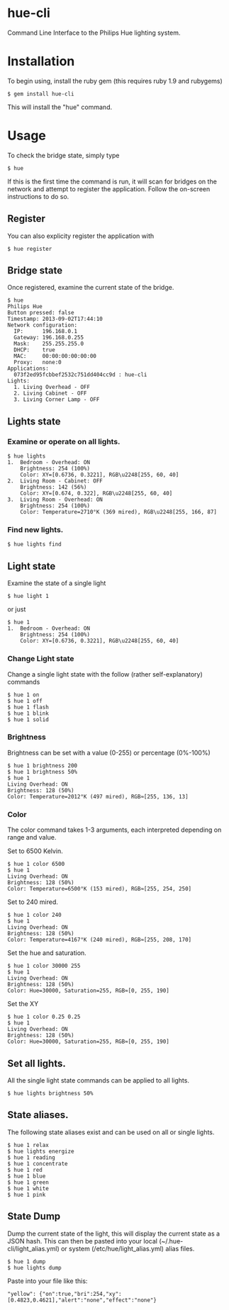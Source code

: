 hue-cli
=======

Command Line Interface to the Philips Hue lighting system.

# Installation
To begin using, install the ruby gem (this requires ruby 1.9 and rubygems)

```
$ gem install hue-cli
```

This will install the "hue" command.

# Usage

To check the bridge state, simply type 

```
$ hue
```

If this is the first time the command is run, it will scan for bridges on the network and attempt to register the application. Follow the on-screen instructions to do so.

## Register

You can also explicity register the application with

```
$ hue register
```

## Bridge state

Once registered, examine the current state of the bridge.

```
$ hue
Philips Hue
Button pressed: false
Timestamp: 2013-09-02T17:44:10
Network configuration:
  IP:      196.168.0.1
  Gateway: 196.168.0.255
  Mask:    255.255.255.0
  DHCP:    true
  MAC:     00:00:00:00:00:00
  Proxy:   none:0
Applications:
  073f2ed95fcbbef2532c751dd404cc9d : hue-cli
Lights:
  1. Living Overhead - OFF
  2. Living Cabinet - OFF
  3. Living Corner Lamp - OFF
```

## Lights state

### Examine or operate on all lights.

```
$ hue lights
1.  Bedroom - Overhead: ON
    Brightness: 254 (100%)
    Color: XY=[0.6736, 0.3221], RGB\u2248[255, 60, 40]
2.  Living Room - Cabinet: OFF
    Brightness: 142 (56%)
    Color: XY=[0.674, 0.322], RGB\u2248[255, 60, 40]
3.  Living Room - Overhead: ON
    Brightness: 254 (100%)
    Color: Temperature=2710°K (369 mired), RGB\u2248[255, 166, 87]
```

### Find new lights.

```
$ hue lights find
```
## Light state

Examine the state of a single light

```
$ hue light 1
```

or just 

```
$ hue 1
1.  Bedroom - Overhead: ON
    Brightness: 254 (100%)
    Color: XY=[0.6736, 0.3221], RGB\u2248[255, 60, 40]
```

### Change Light state

Change a single light state with the follow (rather self-explanatory) commands

```
$ hue 1 on
$ hue 1 off
$ hue 1 flash
$ hue 1 blink
$ hue 1 solid
```

### Brightness

Brightness can be set with a value (0-255) or percentage (0%-100%)

```
$ hue 1 brightness 200
$ hue 1 brightness 50%
$ hue 1
Living Overhead: ON
Brightness: 128 (50%)
Color: Temperature=2012°K (497 mired), RGB≈[255, 136, 13]
```

### Color

The color command takes 1-3 arguments, each interpreted depending on range and value.

Set to 6500 Kelvin.

```
$ hue 1 color 6500 
$ hue 1
Living Overhead: ON
Brightness: 128 (50%)
Color: Temperature=6500°K (153 mired), RGB≈[255, 254, 250]
```

Set to 240 mired.

```
$ hue 1 color 240
$ hue 1
Living Overhead: ON
Brightness: 128 (50%)
Color: Temperature=4167°K (240 mired), RGB≈[255, 208, 170]
```

Set the hue and saturation.

```
$ hue 1 color 30000 255
$ hue 1
Living Overhead: ON
Brightness: 128 (50%)
Color: Hue=30000, Saturation=255, RGB≈[0, 255, 190]
```

Set the XY

```
$ hue 1 color 0.25 0.25
$ hue 1
Living Overhead: ON
Brightness: 128 (50%)
Color: Hue=30000, Saturation=255, RGB≈[0, 255, 190]
```
## Set all lights.

All the single light state commands can be applied to all lights.

```
$ hue lights brightness 50%
```

## State aliases.

The following state aliases exist and can be used on all or single lights.

```
$ hue 1 relax
$ hue lights energize
$ hue 1 reading
$ hue 1 concentrate
$ hue 1 red
$ hue 1 blue
$ hue 1 green
$ hue 1 white
$ hue 1 pink
```

## State Dump

Dump the current state of the light, this will display the current state as a JSON hash.
This can then be pasted into your local (~/.hue-cli/light_alias.yml) or system (/etc/hue/light_alias.yml) alias files.

```
$ hue 1 dump
$ hue lights dump
```
Paste into your file like this:

```
"yellow": {"on":true,"bri":254,"xy":[0.4823,0.4621],"alert":"none","effect":"none"}
```
